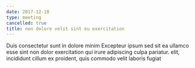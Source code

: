 ```yaml
---
date: 2017-12-10
type: meeting
cancelled: true
title: non dolore velit sint eu exercitation
---
```

Duis consectetur sunt in dolore minim Excepteur ipsum sed sit ea ullamco esse sint non dolor exercitation qui irure adipiscing culpa pariatur. elit, incididunt cillum ex proident, quis commodo velit laboris fugiat